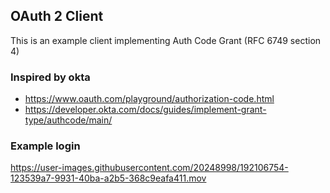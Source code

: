 ## OAuth 2 Client

This is an example client implementing Auth Code Grant (RFC 6749 section 4)


### Inspired by okta
- https://www.oauth.com/playground/authorization-code.html
- https://developer.okta.com/docs/guides/implement-grant-type/authcode/main/


### Example login


https://user-images.githubusercontent.com/20248998/192106754-123539a7-9931-40ba-a2b5-368c9eafa411.mov

